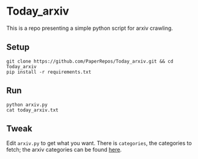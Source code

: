 # Today_arxiv

This is a repo presenting a simple python script for arxiv crawling.

## Setup
```
git clone https://github.com/PaperRepos/Today_arxiv.git && cd Today_arxiv
pip install -r requirements.txt
```

## Run
```
python arxiv.py
cat today_arxiv.txt
```

## Tweak
Edit `arxiv.py` to get what you want. There is `categories`, the categories to fetch; the arxiv categories can be found [here](https://arxiv.org/category_taxonomy).
